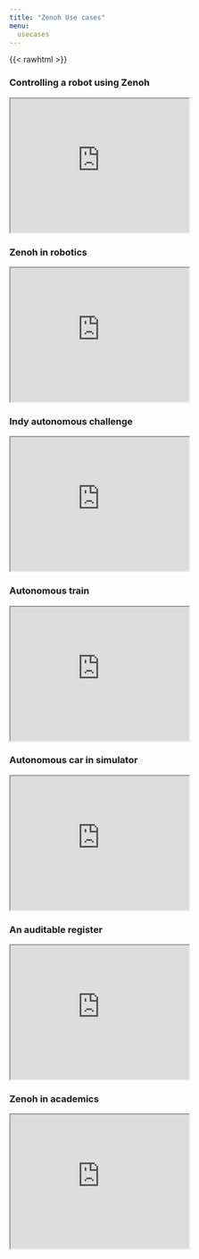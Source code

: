 ```yaml
---
title: "Zenoh Use cases"
menu: 
  usecases
---
```


{{< rawhtml >}}
<div class="container">
    <div class="row align-items-center justify-content-center">
        <div class="col">
            <h3>
            Controlling a robot using Zenoh
            </h3>
            <iframe src="https://drive.google.com/file/d/1u4fj1D1qd6MoAK0Ht9oCs2TrZEXWqXYG/preview" width="320" height="240" allow="autoplay"></iframe>
        </div>
        <div class="col">
            <h3>
            Zenoh in robotics
            </h3>
            <iframe src="https://www.youtube.com/embed/1NE8cU72frk" width="320" height="240" allow="autoplay"></iframe>
        </div>
        <div class="col">
            <h3>
            Indy autonomous challenge
            </h3>
            <iframe src="https://drive.google.com/file/d/12EtaDcnIL-3KqeSYauCNkEzRb5vcQejc/preview" width="320" height="240" allow="autoplay"></iframe>
        </div>
        <div class="col">
            <h3>
            Autonomous train
            </h3>
            <iframe src="https://drive.google.com/file/d/1SMlvm4X28d0uu6Py4sQBH0sN_Z7dLBkD/preview" width="320" height="240" allow="autoplay"></iframe>
        </div>
        <div class="col">
            <h3>
            Autonomous car in simulator
            </h3>
            <iframe src="https://drive.google.com/file/d/16q9gNCdTcDL3mmxkuWPlKPFNvbLLSNNm/preview" width="320" height="240" allow="autoplay"></iframe>
        </div>
        <div class="col">
            <h3>
            An auditable register
            </h3>
            <iframe src="https://www.youtube.com/embed/b4wHwg0SWMI" width="320" height="240" allow="autoplay"></iframe>
        </div>
        <div class="col">
            <h3>
            Zenoh in academics
            </h3>
            <iframe src="https://www.youtube.com/embed/rNTY3nxcpc8" width="320" height="240" allow="autoplay"></iframe>
        </div>
    </div>
    <p>
</div>

